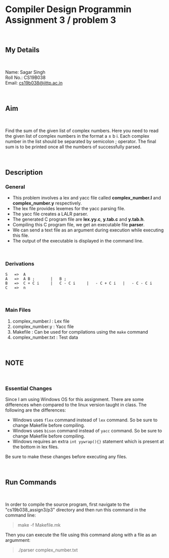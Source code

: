 # Compiler Design Programmin Assignment 3 / problem 3

<br>

## My Details

<br>

Name: Sagar Singh  
Roll No.: CS19B038  
Email: cs19b038@iittp.ac.in

<br>

## Aim

<br>

Find the sum of the given list of complex numbers. Here you need to read the given list of complex numbers in the format a ± b i. Each complex number in the list should be separated by semicolon ; operator. The final sum is to be printed once all the numbers of successfully parsed.  

<br>

## Description

### General

* This problem involves a lex and yacc file called **complex_number.l** and **complex_number.y** respectively.
* The lex file provides lexemes for the yacc parsing file.
* The yacc file creates a LALR parser.
* The generated C program file are **lex.yy.c**, **y.tab.c** and **y.tab.h**.
* Compiling this C program file, we get an executable file **parser**.
* We can send a text file as an argument during execution while executing this file.
* The output of the executable is displayed in the command line. 

<br>

### Derivations

```
S   =>  A  
A   =>  A B ;       |   B ;  
B   =>  C + C i     |   C - C i     |   - C + C i   |   - C - C i
C   =>  n  
```

<br>

### Main Files

1. complex_number.l : Lex file
2. complex_number.y : Yacc file
3. Makefile : Can be used for compilations using the `make` command
4. complex_number.txt : Test data

<br>

## NOTE

<br>

### Essential Changes

Since I am using Windows OS for this assignment. There are some differences when compared to the linux version taught in class. The following are the differences:

* Windows uses `flex` command instead of `lex` command. So be sure to change Makefile before compiling.
* Windows uses `bison` command instead of `yacc` command. So be sure to change Makefile before compiling.
* Windows requires an extra `int yywrap(){}` statement which is present at the bottom in lex files.

Be sure to make these changes before executing any files.

<br>

## Run Commands

<br>

In order to compile the source program, first navigate to the "cs19b038_assign3/p3" directory and then run this command in the command line:

> make -f Makefile.mk

Then you can execute the file using this command along with a file as an argumment:

> ./parser complex_number.txt

<br>

